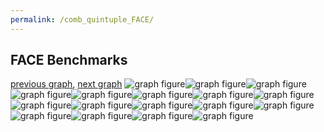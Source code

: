 ```yaml
---
permalink: /comb_quintuple_FACE/
---
```



## FACE Benchmarks

[previous graph](../comb_quintuple_F/), [next graph](../comb_quintuple_FLOYD/)
![graph figure](./images/quintuple/FACE/FACE-A_box.png)![graph figure](./images/quintuple/FACE/FACE-AVL_box.png)![graph figure](./images/quintuple/FACE/FACE-CYPHERD_box.png)![graph figure](./images/quintuple/FACE/FACE-EGG_box.png)![graph figure](./images/quintuple/FACE/FACE-F_box.png)![graph figure](./images/quintuple/FACE/FACE-FACE_box.png)![graph figure](./images/quintuple/FACE/FACE-FLOYD_box.png)![graph figure](./images/quintuple/FACE/FACE-H_box.png)![graph figure](./images/quintuple/FACE/FACE-JSOND_box.png)![graph figure](./images/quintuple/FACE/FACE-K_box.png)![graph figure](./images/quintuple/FACE/FACE-O_box.png)![graph figure](./images/quintuple/FACE/FACE-PDFD_box.png)![graph figure](./images/quintuple/FACE/FACE-RB_box.png)![graph figure](./images/quintuple/FACE/FACE-ROD_box.png)![graph figure](./images/quintuple/FACE/FACE-SMATRIX_box.png)![graph figure](./images/quintuple/FACE/FACE-SORTD_box.png)![graph figure](./images/quintuple/FACE/FACE-ZB_box.png)